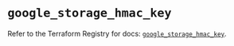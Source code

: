# `google_storage_hmac_key`

Refer to the Terraform Registry for docs: [`google_storage_hmac_key`](https://registry.terraform.io/providers/drfaust92/google/4.16.4/docs/resources/storage_hmac_key).
